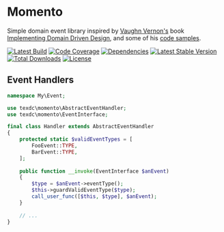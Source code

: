 # Momento

Simple domain event library inspired by [Vaughn Vernon's](https://vaughnvernon.co)
book [Implementing Domain Driven Design](http://www.informit.com/store/implementing-domain-driven-design-9780321834577),
and some of his [code samples](https://github.com/VaughnVernon).

[![Latest Build](https://travis-ci.org/texdc/Momento.png?branch=master)](https://travis-ci.org/texdc/Momento)
[![Code Coverage](https://coveralls.io/repos/texdc/Momento/badge.png?branch=master)](https://coveralls.io/r/texdc/Momento)
[![Dependencies](https://www.versioneye.com/user/projects/52e32811ec137546cb0000de/badge.png)](https://www.versioneye.com/user/projects/52e32811ec137546cb0000de)
[![Latest Stable Version](https://poser.pugx.org/texdc/momento/v/stable.svg)](https://packagist.org/packages/texdc/momento)
[![Total Downloads](https://poser.pugx.org/texdc/momento/downloads.svg)](https://packagist.org/packages/texdc/momento)
[![License](https://poser.pugx.org/texdc/momento/license.svg)](https://packagist.org/packages/texdc/momento)

## Event Handlers
```php
namespace My\Event;

use texdc\momento\AbstractEventHandler;
use texdc\momento\EventInterface;

final class Handler extends AbstractEventHandler
{
    protected static $validEventTypes = [
        FooEvent::TYPE,
        BarEvent::TYPE,
    ];
    
    public function __invoke(EventInterface $anEvent)
    {
        $type = $anEvent->eventType();
        $this->guardValidEventType($type);
        call_user_func([$this, $type], $anEvent);
    }
    
    // ...
}
```
